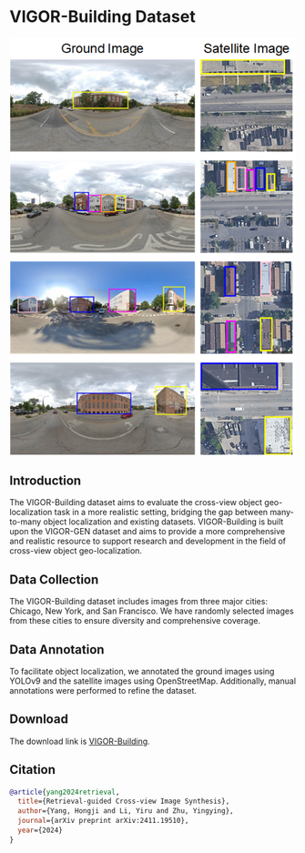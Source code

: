# VIGOR-Building Dataset

<div align="center">
  <img src="dataset_examples.png" alt="VIGOR-Building Dataset Examples"/>
</div>

## Introduction
The VIGOR-Building dataset aims to evaluate the cross-view object geo-localization task in a more realistic setting, bridging the gap between many-to-many object localization and existing datasets. VIGOR-Building is built upon the VIGOR-GEN dataset and aims to provide a more comprehensive and realistic resource to support research and development in the field of cross-view object geo-localization.

## Data Collection
The VIGOR-Building dataset includes images from three major cities: Chicago, New York, and San Francisco. We have randomly selected images from these cities to ensure diversity and comprehensive coverage.

## Data Annotation
To facilitate object localization, we annotated the ground images using YOLOv9 and the satellite images using OpenStreetMap. Additionally, manual annotations were performed to refine the dataset.

## Download
The download link is [VIGOR-Building](https://drive.google.com/file/d/1KxyficZFY20IxMP_rI0WK2ZE15_GSLrJ/view?usp=sharing ).

## Citation
```bibtex
@article{yang2024retrieval,
  title={Retrieval-guided Cross-view Image Synthesis},
  author={Yang, Hongji and Li, Yiru and Zhu, Yingying},
  journal={arXiv preprint arXiv:2411.19510},
  year={2024}
}
